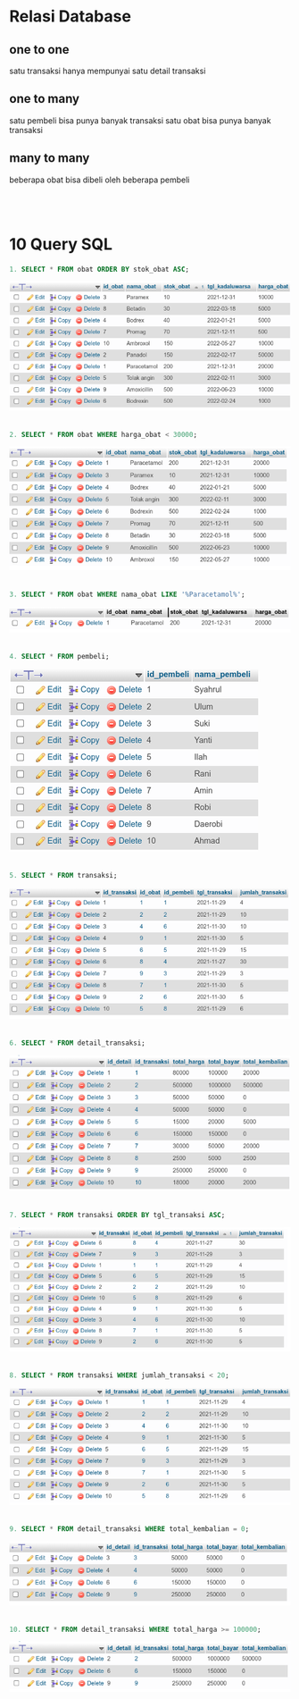 # Relasi Database

## one to one

satu transaksi hanya mempunyai satu detail transaksi

## one to many

satu pembeli bisa punya banyak transaksi
satu obat bisa punya banyak transaksi

## many to many

beberapa obat bisa dibeli oleh beberapa pembeli
<br/><br/><br/><br/>

# 10 Query SQL

```sql
1. SELECT * FROM obat ORDER BY stok_obat ASC;
```

![Alt text](images/1.png?raw=true "1")
<br/><br/>

```sql
2. SELECT * FROM obat WHERE harga_obat < 30000;
```

![Alt text](images/2.png?raw=true "2")
<br/><br/>

```sql
3. SELECT * FROM obat WHERE nama_obat LIKE '%Paracetamol%';
```

![Alt text](images/3.png?raw=true "3")
<br/><br/>

```sql
4. SELECT * FROM pembeli;
```

![Alt text](images/4.png?raw=true "4")
<br/><br/>

```sql
5. SELECT * FROM transaksi;
```

![Alt text](images/5.png?raw=true "5")
<br/><br/>

```sql
6. SELECT * FROM detail_transaksi;
```

![Alt text](images/6.png?raw=true "6")
<br/><br/>

```sql
7. SELECT * FROM transaksi ORDER BY tgl_transaksi ASC;
```

![Alt text](images/7.png?raw=true "7")
<br/><br/>

```sql
8. SELECT * FROM transaksi WHERE jumlah_transaksi < 20;
```

![Alt text](images/8.png?raw=true "8")
<br/><br/>

```sql
9. SELECT * FROM detail_transaksi WHERE total_kembalian = 0;
```

![Alt text](images/9.png?raw=true "9")
<br/><br/>

```sql
10. SELECT * FROM detail_transaksi WHERE total_harga >= 100000;
```

![Alt text](images/10.png?raw=true "10")

<br/><br/><br/><br/>
